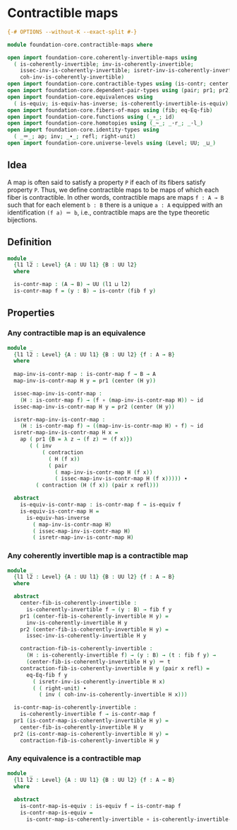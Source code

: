 # Contractible maps

```agda
{-# OPTIONS --without-K --exact-split #-}

module foundation-core.contractible-maps where

open import foundation-core.coherently-invertible-maps using
  ( is-coherently-invertible; inv-is-coherently-invertible;
    issec-inv-is-coherently-invertible; isretr-inv-is-coherently-invertible;
    coh-inv-is-coherently-invertible)
open import foundation-core.contractible-types using (is-contr; center; contraction)
open import foundation-core.dependent-pair-types using (pair; pr1; pr2)
open import foundation-core.equivalences using
  ( is-equiv; is-equiv-has-inverse; is-coherently-invertible-is-equiv)
open import foundation-core.fibers-of-maps using (fib; eq-Eq-fib)
open import foundation-core.functions using (_∘_; id)
open import foundation-core.homotopies using (_~_; _·r_; _·l_)
open import foundation-core.identity-types using
  ( _＝_; ap; inv; _∙_; refl; right-unit)
open import foundation-core.universe-levels using (Level; UU; _⊔_)
```

## Idea

A map is often said to satisfy a property `P` if each of its fibers satisfy property `P`. Thus, we define contractible maps to be maps of which each fiber is contractible. In other words, contractible maps are maps `f : A → B` such that for each element `b : B` there is a unique `a : A` equipped with an identification `(f a) ＝ b`, i.e., contractible maps are the type theoretic bijections.

## Definition

```agda
module _
  {l1 l2 : Level} {A : UU l1} {B : UU l2}
  where

  is-contr-map : (A → B) → UU (l1 ⊔ l2)
  is-contr-map f = (y : B) → is-contr (fib f y)
```

## Properties

### Any contractible map is an equivalence

```agda
module _
  {l1 l2 : Level} {A : UU l1} {B : UU l2} {f : A → B}
  where
  
  map-inv-is-contr-map : is-contr-map f → B → A
  map-inv-is-contr-map H y = pr1 (center (H y))

  issec-map-inv-is-contr-map :
    (H : is-contr-map f) → (f ∘ (map-inv-is-contr-map H)) ~ id
  issec-map-inv-is-contr-map H y = pr2 (center (H y))

  isretr-map-inv-is-contr-map :
    (H : is-contr-map f) → ((map-inv-is-contr-map H) ∘ f) ~ id
  isretr-map-inv-is-contr-map H x =
    ap ( pr1 {B = λ z → (f z) ＝ (f x)})
       ( ( inv
           ( contraction
             ( H (f x))
             ( pair
               ( map-inv-is-contr-map H (f x))
               ( issec-map-inv-is-contr-map H (f x))))) ∙
         ( contraction (H (f x)) (pair x refl)))

  abstract
    is-equiv-is-contr-map : is-contr-map f → is-equiv f
    is-equiv-is-contr-map H =
      is-equiv-has-inverse
        ( map-inv-is-contr-map H)
        ( issec-map-inv-is-contr-map H)
        ( isretr-map-inv-is-contr-map H)
```

### Any coherently invertible map is a contractible map

```agda
module _
  {l1 l2 : Level} {A : UU l1} {B : UU l2} {f : A → B}
  where

  abstract
    center-fib-is-coherently-invertible :
      is-coherently-invertible f → (y : B) → fib f y
    pr1 (center-fib-is-coherently-invertible H y) =
      inv-is-coherently-invertible H y
    pr2 (center-fib-is-coherently-invertible H y) =
      issec-inv-is-coherently-invertible H y

    contraction-fib-is-coherently-invertible :
      (H : is-coherently-invertible f) → (y : B) → (t : fib f y) →
      (center-fib-is-coherently-invertible H y) ＝ t
    contraction-fib-is-coherently-invertible H y (pair x refl) =
      eq-Eq-fib f y
        ( isretr-inv-is-coherently-invertible H x)
        ( ( right-unit) ∙
          ( inv ( coh-inv-is-coherently-invertible H x)))

  is-contr-map-is-coherently-invertible : 
    is-coherently-invertible f → is-contr-map f
  pr1 (is-contr-map-is-coherently-invertible H y) =
    center-fib-is-coherently-invertible H y
  pr2 (is-contr-map-is-coherently-invertible H y) =
    contraction-fib-is-coherently-invertible H y
```

### Any equivalence is a contractible map

```agda
module _
  {l1 l2 : Level} {A : UU l1} {B : UU l2} {f : A → B}
  where
  
  abstract
    is-contr-map-is-equiv : is-equiv f → is-contr-map f
    is-contr-map-is-equiv =
      is-contr-map-is-coherently-invertible ∘ is-coherently-invertible-is-equiv
```
